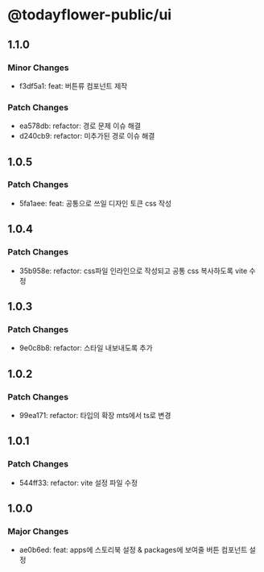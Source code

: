 # @todayflower-public/ui

## 1.1.0

### Minor Changes

- f3df5a1: feat: 버튼류 컴포넌트 제작

### Patch Changes

- ea578db: refactor: 경로 문제 이슈 해결
- d240cb9: refactor: 미추가된 경로 이슈 해결

## 1.0.5

### Patch Changes

- 5fa1aee: feat: 공통으로 쓰일 디자인 토큰 css 작성

## 1.0.4

### Patch Changes

- 35b958e: refactor: css파일 인라인으로 작성되고 공통 css 복사하도록 vite 수정

## 1.0.3

### Patch Changes

- 9e0c8b8: refactor: 스타일 내보내도록 추가

## 1.0.2

### Patch Changes

- 99ea171: refactor: 타입의 확장 mts에서 ts로 변경

## 1.0.1

### Patch Changes

- 544ff33: refactor: vite 설정 파일 수정

## 1.0.0

### Major Changes

- ae0b6ed: feat: apps에 스토리북 설정 & packages에 보여줄 버튼 컴포넌트 설정

